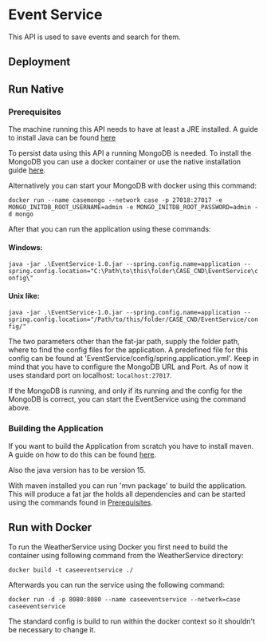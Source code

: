 # Event Service

This API is used to save events and search for them. 

## Deployment
## Run Native
### Prerequisites  
The machine running this API needs to have at least a JRE installed. A guide to install Java can be found [here](https://docs.oracle.com/goldengate/1212/gg-winux/GDRAD/java.htm#BGBFJHAB)

To persist data using this API a running MongoDB is needed. To install the MongoDB you can use a docker container or use the native installation guide [here](https://www.mongodb.com/docs/manual/installation/).

Alternatively you can start your MongoDB with docker using this command:

`docker run --name casemongo --network case -p 27018:27017 -e MONGO_INITDB_ROOT_USERNAME=admin -e MONGO_INITDB_ROOT_PASSWORD=admin -d mongo`

After that you can run the application using these commands: 

#### Windows:

`java -jar .\EventService-1.0.jar --spring.config.name=application --spring.config.location="C:\Path\to\this\folder\CASE_CND\EventService\config\"`

#### Unix like:

`java -jar .\EventService-1.0.jar --spring.config.name=application --spring.config.location="/Path/to/this/folder/CASE_CND/EventService/config/"`

The two parameters other than the fat-jar path, supply the folder path, where to find the config files for the application.
A predefined file for this config can be found at 'EventService/config/spring.application.yml'. Keep in mind that you have to configure the MongoDB URL and Port. As of now it uses standard port on localhost: `localhost:27017`.

If the MongoDB is running, and only if its running and the config for the MongoDB is correct, you can start the EventService using the command above.
### Building the Application
If you want to build the Application from scratch you have to install maven. A guide on how to do this can be found [here](https://maven.apache.org/install.html).

Also the java version has to be version 15.

With maven installed you can run 'mvn package' to build the application. This will produce a fat jar the holds all dependencies and can be started using the commands found in [Prerequisites](#prerequisites).
## Run with Docker
To run the WeatherService using Docker you first need to build the container using following command from the WeatherService directory:

`docker build -t caseeventservice ./`

Afterwards you can run the service using the following command:

`docker run -d -p 8080:8080 --name caseeventservice --network=case caseeventservice`

The standard config is build to run within the docker context so it shouldn't be necessary to change it.